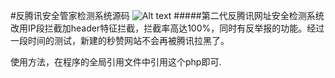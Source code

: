 #反腾讯安全管家检测系统源码
![Alt text](http://ww1.sinaimg.cn/large/006fVPCvjw1f1rwp4h05bj309103adg3.jpg)
#####第二代反腾讯网址安全检测系统改用IP段拦截加header特征拦截，拦截率高达100%，同时有反举报的功能。经过一段时间的测试，新建的秒赞网站不会再被腾讯拉黑了。


使用方法，在程序的全局引用文件中引用这个php即可.
